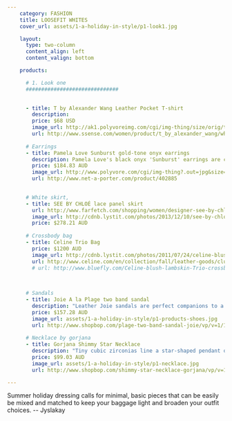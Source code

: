```yaml
---
    category: FASHION
    title: LOOSEFIT WHITES
    cover_url: assets/1-a-holiday-in-style/p1-look1.jpg

    layout:
      type: two-column
      content_align: left
      content_valign: bottom

    products:

      # 1. Look one
      ##############################

        
      - title: T by Alexander Wang Leather Pocket T-shirt
        description:
        price: $68 USD
        image_url: http://ak1.polyvoreimg.com/cgi/img-thing/size/orig/tid/84385512.jpg
        url: http://www.ssense.com/women/product/t_by_alexander_wang/white_supima_and_leather_pocket_t-shirt/81748
        
      # Earrings
      - title: Pamela Love Sunburst gold-tone onyx earrings 
        description: Pamela Love's black onyx 'Sunburst' earrings are crafted from burnished gold-tone brass for a vintage feel. Work the brand's effortlessly cool aesthetic by styling yours with a loose-fit tee and distressed denim. For pierced ears.
        price: $184.83 AUD
        image_url: http://www.polyvore.com/cgi/img-thing?.out=jpg&size=l&tid=99099195
        url: http://www.net-a-porter.com/product/402885 

        
      # White skirt, 
      - title: SEE BY CHLOÉ lace panel skirt 
        url: http://www.farfetch.com/shopping/women/designer-see-by-chloe-lace-panel-skirt-item-10588304.aspx 
        image_url: http://cdnb.lystit.com/photos/2013/12/10/see-by-chloe-white-mini-skirt-product-1-16036251-774483343_large_flex.jpeg 
        price: $278.21 AUD 
        
      # Crossbody bag
      - title: Celine Trio Bag
        price: $1200 AUD
        image_url: http://cdnb.lystit.com/photos/2011/07/24/celine-blush-blush-lambskin-trio-crossbody-bag-product-1-1232823-977559157.jpeg
        url: http://www.celine.com/en/collection/fall/leather-goods/clutch-pouch/35
        # url: http://www.bluefly.com/Celine-blush-lambskin-Trio-crossbody-bag/cat20428/316163501/detail.fly
        

        
      # Sandals
      - title: Joie A la Plage two band sandal
        description: "Leather Joie sandals are perfect companions to a poolside look. Slip-on design with matte and metallic bands. Leather sole. Leather: Cowhide. Made in Italy."
        price: $157.28 AUD
        image_url: assets/1-a-holiday-in-style/p1-products-shoes.jpg
        url: http://www.shopbop.com/plage-two-band-sandal-joie/vp/v=1/1577875048.htm?folderID=2534374302112443&fm=other-shopbysize&colorId=55429
        
      # Necklace by gorjana
      - title: Gorjana Shimmy Star Necklace
        description: "Tiny cubic zirconias line a star-shaped pendant on this gold-tone Gorjana necklace. Ring clasp. 18k gold plate."
        price: $99.03 AUD
        image_url: assets/1-a-holiday-in-style/p1-necklace.jpg 
        url: http://www.shopbop.com/shimmy-star-necklace-gorjana/vp/v=1/1572808075.htm?fm=search-shopbysize 

---
```


<span>Summer holiday dressing calls for minimal, basic pieces that can be easily be mixed and matched to keep your baggage light and broaden your outfit choices. -- Jyslakay</span> 
